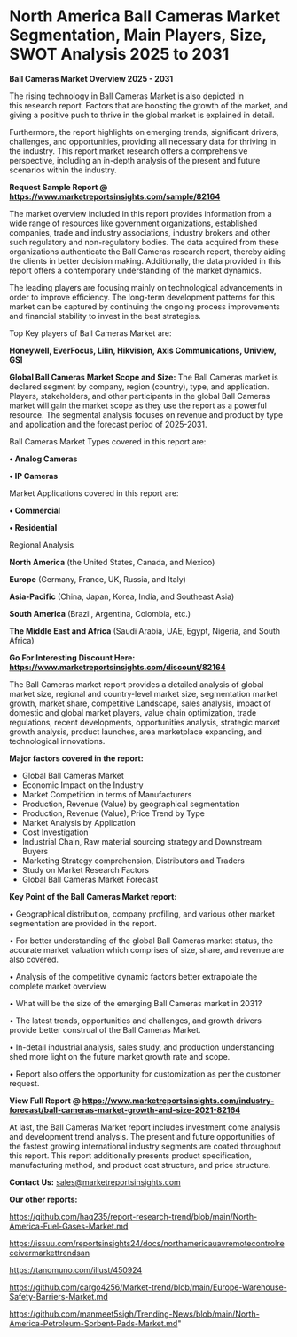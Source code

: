 # North America Ball Cameras Market Segmentation, Main Players, Size, SWOT Analysis 2025 to 2031

<Strong> Ball Cameras Market Overview 2025 - 2031</strong>

The rising technology in Ball Cameras Market is also depicted in this research report. Factors that are boosting the growth of the market, and giving a positive push to thrive in the global market is explained in detail.

Furthermore, the report highlights on emerging trends, significant drivers, challenges, and opportunities, providing all necessary data for thriving in the industry. This report market research offers a comprehensive perspective, including an in-depth analysis of the present and future scenarios within the industry.

<strong>Request Sample Report @ <a href=https://www.marketreportsinsights.com/sample/82164>https://www.marketreportsinsights.com/sample/82164</a></strong>

The market overview included in this report provides information from a wide range of resources like government organizations, established companies, trade and industry associations, industry brokers and other such regulatory and non-regulatory bodies. The data acquired from these organizations authenticate the Ball Cameras research report, thereby aiding the clients in better decision making. Additionally, the data provided in this report offers a contemporary understanding of the market dynamics.

The leading players are focusing mainly on technological advancements in order to improve efficiency. The long-term development patterns for this market can be captured by continuing the ongoing process improvements and financial stability to invest in the best strategies.

Top Key players of Ball Cameras Market are:

<strong>Honeywell, EverFocus, Lilin, Hikvision, Axis Communications, Uniview, GSI</strong>

<strong><b>Global Ball Cameras Market Scope and Size:</b></strong>
The Ball Cameras market is declared segment by company, region (country), type, and application. Players, stakeholders, and other participants in the global Ball Cameras market will gain the market scope as they use the report as a powerful resource. The segmental analysis focuses on revenue and product by type and application and the forecast period of 2025-2031.

Ball Cameras Market Types covered in this report are:

<strong>• Analog Cameras

• IP Cameras</strong>

Market Applications covered in this report are:

<strong>• Commercial

• Residential</strong> 

Regional Analysis

<strong>North America</strong> (the United States, Canada, and Mexico)

<strong>Europe</strong> (Germany, France, UK, Russia, and Italy)

<strong>Asia-Pacific</strong> (China, Japan, Korea, India, and Southeast Asia)

<strong>South America</strong> (Brazil, Argentina, Colombia, etc.)

<strong>The Middle East and Africa</strong> (Saudi Arabia, UAE, Egypt, Nigeria, and South Africa)

<strong>Go For Interesting Discount Here: <a href=https://www.marketreportsinsights.com/discount/82164>https://www.marketreportsinsights.com/discount/82164</a></strong>

The Ball Cameras market report provides a detailed analysis of global market size, regional and country-level market size, segmentation market growth, market share, competitive Landscape, sales analysis, impact of domestic and global market players, value chain optimization, trade regulations, recent developments, opportunities analysis, strategic market growth analysis, product launches, area marketplace expanding, and technological innovations.

<strong><b>Major factors covered in the report:</b></strong>
<ul>
  <li>Global Ball Cameras Market </li>
  <li>Economic Impact on the Industry</li>
  <li>Market Competition in terms of Manufacturers</li>
  <li>Production, Revenue (Value) by geographical segmentation</li>
  <li>Production, Revenue (Value), Price Trend by Type</li>
  <li>Market Analysis by Application</li>
  <li>Cost Investigation</li>
  <li>Industrial Chain, Raw material sourcing strategy and Downstream Buyers</li>
  <li>Marketing Strategy comprehension, Distributors and Traders</li>
  <li>Study on Market Research Factors</li>
  <li>Global Ball Cameras Market Forecast</li>
</ul>

<strong><b>Key Point of the Ball Cameras Market report:</b></strong>

• Geographical distribution, company profiling, and various other market segmentation are provided in the report.

• For better understanding of the global Ball Cameras market status, the accurate market valuation which comprises of size, share, and revenue are also covered.

• Analysis of the competitive dynamic factors better extrapolate the complete market overview

• What will be the size of the emerging Ball Cameras market in 2031?

• The latest trends, opportunities and challenges, and growth drivers provide better construal of the Ball Cameras Market.

• In-detail industrial analysis, sales study, and production understanding shed more light on the future market growth rate and scope.

• Report also offers the opportunity for customization as per the customer request.

<strong><b>View Full Report @ <a href=https://www.marketreportsinsights.com/industry-forecast/ball-cameras-market-growth-and-size-2021-82164>https://www.marketreportsinsights.com/industry-forecast/ball-cameras-market-growth-and-size-2021-82164</a></b></strong>


At last, the Ball Cameras Market report includes investment come analysis and development trend analysis. The present and future opportunities of the fastest growing international industry segments are coated throughout this report. This report additionally presents product specification, manufacturing method, and product cost structure, and price structure.

<strong>Contact Us:</strong>
sales@marketreportsinsights.com

<strong>Our other reports:</strong>

<a href=https://github.com/haq235/report-research-trend/blob/main/North-America-Fuel-Gases-Market.md>https://github.com/haq235/report-research-trend/blob/main/North-America-Fuel-Gases-Market.md</a>

<a href=https://issuu.com/reportsinsights24/docs/northamericauavremotecontrolreceivermarkettrendsan>https://issuu.com/reportsinsights24/docs/northamericauavremotecontrolreceivermarkettrendsan</a>

<a href=https://tanomuno.com/illust/450924>https://tanomuno.com/illust/450924</a>

<a href=https://github.com/cargo4256/Market-trend/blob/main/Europe-Warehouse-Safety-Barriers-Market.md>https://github.com/cargo4256/Market-trend/blob/main/Europe-Warehouse-Safety-Barriers-Market.md</a>

<a href=https://github.com/manmeet5sigh/Trending-News/blob/main/North-America-Petroleum-Sorbent-Pads-Market.md>https://github.com/manmeet5sigh/Trending-News/blob/main/North-America-Petroleum-Sorbent-Pads-Market.md</a>"
